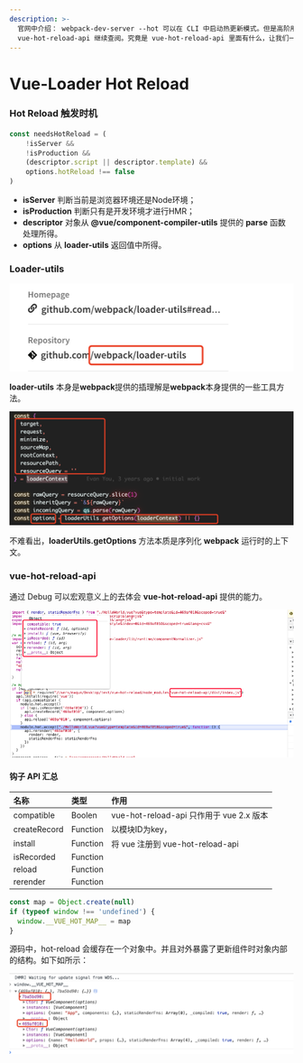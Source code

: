 ```yaml
---
description: >-
  官网中介绍： webpack-dev-server --hot 可以在 CLI 中启动热更新模式。但是高阶用户可能希望移步 vue-loader 内部使用的
  vue-hot-reload-api 继续查阅。究竟是 vue-hot-reload-api 里面有什么，让我们一起一探究竟。
---
```


# Vue-Loader Hot Reload

### Hot Reload 触发时机

```javascript
const needsHotReload = (
    !isServer &&
    !isProduction &&
    (descriptor.script || descriptor.template) &&
    options.hotReload !== false
)
```

* **isServer**  判断当前是浏览器环境还是Node环境；
* **isProduction** 判断只有是开发环境才进行HMR；
* **descriptor** 对象从 **@vue/component-compiler-utils** 提供的 **parse** 函数处理所得。
* **options** 从 **loader-utils** 返回值中所得。

### Loader-utils

![](../.gitbook/assets/image%20%283%29.png)

**loader-utils** 本身是**webpack**提供的插理解是**webpack**本身提供的一些工具方法。

![](../.gitbook/assets/image%20%285%29.png)

不难看出，**loaderUtils.getOptions** 方法本质是序列化 **webpack** 运行时的上下文。

### vue-hot-reload-api 

通过 Debug 可以宏观意义上的去体会 **vue-hot-reload-api** 提供的能力。

![](../.gitbook/assets/image%20%284%29.png)

#### 钩子 API 汇总

| 名称 | 类型 | 作用 |
| :--- | :--- | :--- |
| compatible | Boolen | vue-hot-reload-api 只作用于 vue 2.x 版本 |
| createRecord | Function | 以模块ID为key， |
| install | Function | 将 vue 注册到 vue-hot-reload-api  |
| isRecorded | Function |  |
| reload | Function |  |
| rerender | Function |  |

```javascript
const map = Object.create(null)
if (typeof window !== 'undefined') {
  window.__VUE_HOT_MAP__ = map
}
```

源码中，hot-reload 会缓存在一个对象中。并且对外暴露了更新组件时对象内部的结构。如下如所示：

![](../.gitbook/assets/image.png)




